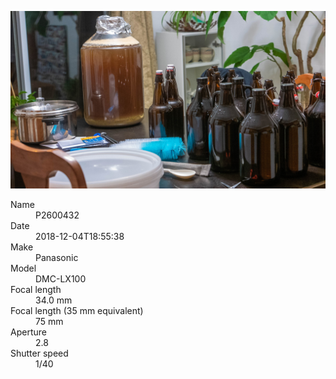 [![P2600432](/photos/hd/P2600432.jpg)](/photos/full/P2600432.jpg?raw=true)

<dl>
  <dt>Name</dt>
  <dd>P2600432</dd>
  <dt>Date</dt>
  <dd>2018-12-04T18:55:38</dd>
  <dt>Make</dt>
  <dd>Panasonic</dd>
  <dt>Model</dt>
  <dd>DMC-LX100</dd>
  <dt>Focal length</dt>
  <dd>34.0 mm</dd>
  <dt>Focal length (35 mm equivalent)</dt>
  <dd>75 mm</dd>
  <dt>Aperture</dt>
  <dd>2.8</dd>
  <dt>Shutter speed</dt>
  <dd>1/40</dd>
</dl>
